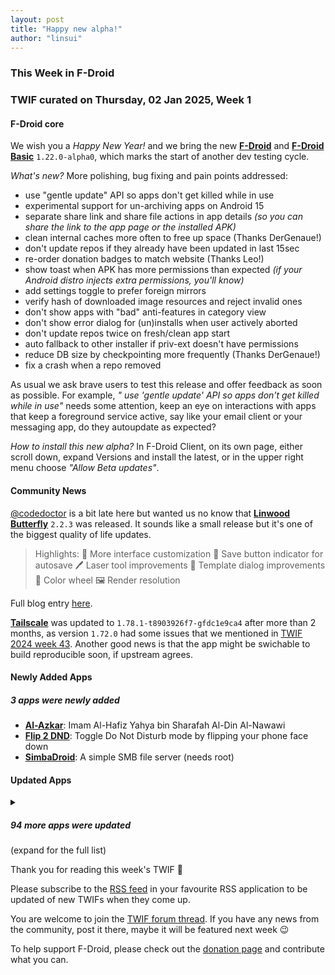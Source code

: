 ```yaml
---
layout: post
title: "Happy new alpha!"
author: "linsui"
---
```


### This Week in F-Droid

### TWIF curated on Thursday, 02 Jan 2025, Week 1

#### F-Droid core
We wish you a _Happy New Year!_ and we bring the new **[F\-Droid](https://f-droid.org/packages/org.fdroid.fdroid)** and **[F\-Droid Basic](https://f-droid.org/packages/org.fdroid.basic)** `1.22.0-alpha0`, which marks the start of another dev testing cycle.

_What's new?_ More polishing, bug fixing and pain points addressed:
* use "gentle update" API so apps don't get killed while in use
* experimental support for un-archiving apps on Android 15
* separate share link and share file actions in app details _(so you can share the link to the app page or the installed APK)_
* clean internal caches more often to free up space (Thanks DerGenaue!)
* don't update repos if they already have been updated in last 15sec
* re-order donation badges to match website (Thanks Leo!)
* show toast when APK has more permissions than expected _(if your Android distro injects extra permissions, you'll know)_
* add settings toggle to prefer foreign mirrors
* verify hash of downloaded image resources and reject invalid ones
* don't show apps with "bad" anti-features in category view
* don't show error dialog for (un)installs when user actively aborted
* don't update repos twice on fresh/clean app start
* auto fallback to other installer if priv-ext doesn't have permissions
* reduce DB size by checkpointing more frequently (Thanks DerGenaue!)
* fix a crash when a repo removed

As usual we ask brave users to test this release and offer feedback as soon as possible. For example, _" use 'gentle update' API so apps don't get killed while in use"_ needs some attention, keep an eye on interactions with apps that keep a foreground service active, say like your email client or your messaging app, do they  autoupdate as expected? 

_How to install this new alpha?_ In F-Droid Client, on its own page, either scroll down, expand Versions and install the latest, or in the upper right menu choose _"Allow Beta updates"_.


#### Community News
[@codedoctor](https://www.linwood.dev/) is a bit late here but wanted us no know that **[Linwood Butterfly](https://f-droid.org/packages/dev.linwood.butterfly/)** `2.2.3` was released. It sounds like a small release but it's one of the biggest quality of life updates.

>  Highlights:
> 🎨 More interface customization
> 💾 Save button indicator for autosave
> 🖊️ Laser tool improvements
> 📝 Template dialog improvements
> 🎨 Color wheel
> 🖼️ Render resolution

Full blog entry [here](https://www.linwood.dev/butterfly/2.2.3/).

**[Tailscale](https://f-droid.org/packages/com.tailscale.ipn)** was updated to `1.78.1-t8903926f7-gfdc1e9ca4` after more than 2 months, as version `1.72.0` had some issues that we mentioned in [TWIF 2024 week 43](https://f-droid.org/2024/10/24/twif.html#f-droid-core). Another good news is that the app might be swichable to build reproducible soon, if upstream agrees. 


#### Newly Added Apps
##### 3 apps were newly added
* **[Al\-Azkar](https://f-droid.org/packages/com.hassaneltantawy.alazkar)**: Imam Al\-Hafiz Yahya bin Sharafah Al\-Din Al\-Nawawi
* **[Flip 2 DND](https://f-droid.org/packages/dev.robin.flip_2_dnd)**: Toggle Do Not Disturb mode by flipping your phone face down
* **[SimbaDroid](https://f-droid.org/packages/de.buttercookie.simbadroid)**: A simple SMB file server \(needs root\)


#### Updated Apps
<details markdown=1>
<summary><h5>94 more apps were updated</h5> (expand for the full list)</summary>

* **[2048 Open Fun Game](https://f-droid.org/packages/org.andstatus.game2048)** was updated to `1.15.1`
* **[Amber](https://f-droid.org/packages/com.greenart7c3.nostrsigner)** was updated to `3.0.5`
* **[AntennaPod](https://f-droid.org/packages/de.danoeh.antennapod)** was updated to `3.6.0`
* **[ArcaneChat](https://f-droid.org/packages/chat.delta.lite)** was updated to `1.50.5`
* **[Audio Share](https://f-droid.org/packages/io.github.mkckr0.audio_share_app)** was updated to `0.3.1`
* **[Aves Libre](https://f-droid.org/packages/deckers.thibault.aves.libre)** was updated to `1.12.0`
* **[BusTO](https://f-droid.org/packages/it.reyboz.bustorino)** was updated to `2.3.1`
* **[Caffeinate](https://f-droid.org/packages/com.hifnawy.caffeinate)** was updated to `2.1.0`
* **[Camera Date Folders](https://f-droid.org/packages/de.kromke.andreas.cameradatefolders)** was updated to `1.4`
* **[Casio G\-Shock Smart Sync](https://f-droid.org/packages/org.avmedia.gshockGoogleSync)** was updated to `21.2`
* **[Chance](https://f-droid.org/packages/com.github.jameshnsears.chance)** was updated to `1.4.1`
* **[Cirrus](https://f-droid.org/packages/org.woheller69.omweather)** was updated to `3.7`
* **[Ciyue](https://f-droid.org/packages/org.eu.mumulhl.ciyue)** was updated to `0.15.1`
* **[Clauncher](https://f-droid.org/packages/app.clauncher)** was updated to `v5.1.2`
* **[Cuppa \- Tea Timer](https://f-droid.org/packages/com.nathanatos.Cuppa)** was updated to `2.8.5`
* **[Dog sports diary](https://f-droid.org/packages/io.github.maocypher.dogsportsdiary)** was updated to `1.0.11`
* **[DPC](https://f-droid.org/packages/cz.slaby.dpc)** was updated to `1.6.2`
* **[EinkBro](https://f-droid.org/packages/info.plateaukao.einkbro)** was updated to `14.2.0`
* **[Element X \- Secure Chat & Call](https://f-droid.org/packages/io.element.android.x)** was updated to `0.7.6`
* **[Ente Auth](https://f-droid.org/packages/io.ente.auth)** was updated to `4.2.0`
* **[Ente Photos \- Open source, end\-to\-end encrypted al](https://f-droid.org/packages/io.ente.photos.fdroid)** was updated to `0.9.72`
* **[FaFa Runner](https://f-droid.org/packages/com.chenyifaer.fafarunner)** was updated to `1.0.5`
* **[FairEmail](https://f-droid.org/packages/eu.faircode.email)** was updated to `1.2252`
* **[Feeder](https://f-droid.org/packages/com.nononsenseapps.feeder)** was updated to `2.7.4`
* **[Find my IP](https://f-droid.org/packages/com.maksimowiczm.findmyip)** was updated to `v1.2.0`
* **[Flexify](https://f-droid.org/packages/com.presley.flexify)** was updated to `1.1.95`
* **[Gauguin](https://f-droid.org/packages/org.piepmeyer.gauguin)** was updated to `0.33.0`
* **[GPTMobile](https://f-droid.org/packages/dev.chungjungsoo.gptmobile)** was updated to `0.6.2`
* **[Green: Bitcoin Wallet](https://f-droid.org/packages/com.greenaddress.greenbits_android_wallet)** was updated to `4.1.1`
* **[Human Benchmark](https://f-droid.org/packages/io.github.printn.humanbenchmark)** was updated to `1.0.8`
* **[Ichaival](https://f-droid.org/packages/com.utazukin.ichaival)** was updated to `1.9.2`
* **[Jami](https://f-droid.org/packages/cx.ring)** was updated to `20241216-01`
* **[Journal](https://f-droid.org/packages/com.isaakhanimann.journal)** was updated to `11.3`
* **[KitchenOwl](https://f-droid.org/packages/com.tombursch.kitchenowl)** was updated to `0.6.7`
* **[Kotatsu](https://f-droid.org/packages/org.koitharu.kotatsu)** was updated to `7.7.4`
* **[Kwik EFIS](https://f-droid.org/packages/player.efis.pfd)** was updated to `6.25`
* **[LibreOffice Viewer](https://f-droid.org/packages/org.documentfoundation.libreoffice)** was updated to `24.8.4.2`
* **[Linwood Butterfly Nightly](https://f-droid.org/packages/dev.linwood.butterfly.nightly)** was updated to `2.2.3-rc.2`
* **[Lissen: Audiobookshelf client](https://f-droid.org/packages/org.grakovne.lissen)** was updated to `1.1.26`
* **[Mattermost Beta](https://f-droid.org/packages/com.mattermost.rnbeta)** was updated to `2.23.1`
* **[Meshenger](https://f-droid.org/packages/d.d.meshenger)** was updated to `4.4.1`
* **[Mill](https://f-droid.org/packages/com.calcitem.sanmill)** was updated to `5.8.3`
* **[Money Manager Ex](https://f-droid.org/packages/com.money.manager.ex)** was updated to `2024.12.19`
* **[MusicSearch](https://f-droid.org/packages/io.github.lydavid.musicsearch)** was updated to `1.10.0`
* **[NewsBlur \- News reader](https://f-droid.org/packages/com.newsblur)** was updated to `13.3.3`
* **[Nextcloud Dev](https://f-droid.org/packages/com.nextcloud.android.beta)** was updated to `20241222`
* **[Obtainium](https://f-droid.org/packages/dev.imranr.obtainium.fdroid)** was updated to `1.1.37`
* **[Odin](https://f-droid.org/packages/threads.server)** was updated to `3.4.4`
* **[Oinkoin](https://f-droid.org/packages/com.github.emavgl.piggybankpro)** was updated to `1.0.76`
* **[OnePlus Flash Control](https://f-droid.org/packages/com.bartixxx.opflashcontrol)** was updated to `1.0.9`
* **[OpenBible](https://f-droid.org/packages/com.schwegelbin.openbible)** was updated to `1.5.0`
* **[OpenTracks](https://f-droid.org/packages/de.dennisguse.opentracks)** was updated to `v4.17.0`
* **[Orgro](https://f-droid.org/packages/com.madlonkay.orgro)** was updated to `1.50.2`
* **[Orgzly Revived](https://f-droid.org/packages/com.orgzlyrevived)** was updated to `1.8.32`
* **[OsmAnd~](https://f-droid.org/packages/net.osmand.plus)** was updated to `4.9.10`
* **[Pagan](https://f-droid.org/packages/com.qfs.pagan)** was updated to `1.6.4`
* **[Peristyle](https://f-droid.org/packages/app.simple.peri)** was updated to `v6.2.0`
* **[Phocid](https://f-droid.org/packages/org.sunsetware.phocid)** was updated to `20241221`
* **[PicGuard](https://f-droid.org/packages/com.kjxbyz.picguard)** was updated to `1.0.9`
* **[Podcini\.R \- Podcast instrument](https://f-droid.org/packages/ac.mdiq.podcini.R)** was updated to `6.16.4`
* **[Proton Pass: Password Manager](https://f-droid.org/packages/proton.android.pass.fdroid)** was updated to `1.28.5`
* **[PTO \- Plaintext Organizer](https://f-droid.org/packages/de.ferreum.pto)** was updated to `3.3.0`
* **[QRAlarm](https://f-droid.org/packages/com.sweak.qralarm)** was updated to `2.3`
* **[Quillpad](https://f-droid.org/packages/io.github.quillpad)** was updated to `1.4.21`
* **[Raccoon for Lemmy](https://f-droid.org/packages/com.livefast.eattrash.raccoonforlemmy.android)** was updated to `1.13.4`
* **[Ricochlime](https://f-droid.org/packages/com.adilhanney.ricochlime)** was updated to `1.11.4`
* **[RiMusic](https://f-droid.org/packages/it.fast4x.rimusic)** was updated to `0.6.65`
* **[Rosarium](https://f-droid.org/packages/at.krixec.rosary)** was updated to `Josue`
* **[RSSAid](https://f-droid.org/packages/com.gmail.cn.leetao94.rssaid)** was updated to `3.0.4`
* **[Satunes](https://f-droid.org/packages/io.github.antoinepirlot.satunes)** was updated to `2.5.2`
* **[SD Maid 2/SE \- System Cleaner](https://f-droid.org/packages/eu.darken.sdmse)** was updated to `1.3.3-rc0`
* **[Share Paste O2](https://f-droid.org/packages/alt.nainapps.sharepaste.fdroid)** was updated to `2024.12.20`
* **[Shiori](https://f-droid.org/packages/com.desarrollodroide.pagekeeper)** was updated to `1.50.20`
* **[Simple Keyboard](https://f-droid.org/packages/rkr.simplekeyboard.inputmethod)** was updated to `5.23`
* **[SiYuan](https://f-droid.org/packages/org.b3log.siyuan)** was updated to `3.1.16`
* **[Stendhal Game](https://f-droid.org/packages/org.stendhalgame.client)** was updated to `1.48`
* **[Swiss Bitcoin Pay](https://f-droid.org/packages/ch.swissbitcoinpay.checkout)** was updated to `2.2.8`
* **[Taler Wallet](https://f-droid.org/packages/net.taler.wallet.fdroid)** was updated to `0.14.1`
* **[taz](https://f-droid.org/packages/de.taz.android.app.free)** was updated to `1.10.1`
* **[The One App](https://f-droid.org/packages/io.theoneapp)** was updated to `3.0.1`
* **[Thor](https://f-droid.org/packages/threads.thor)** was updated to `1.7.1`
* **[Todo List \(PFA\)](https://f-droid.org/packages/org.secuso.privacyfriendlytodolist)** was updated to `3.0.0`
* **[Tournant](https://f-droid.org/packages/eu.zimbelstern.tournant)** was updated to `2.9.1`
* **[Tower Collector](https://f-droid.org/packages/info.zamojski.soft.towercollector)** was updated to `2.15.6`
* **[Träwelldroid](https://f-droid.org/packages/de.hbch.traewelling)** was updated to `2.17.3`
* **[Unstoppable Crypto Wallet](https://f-droid.org/packages/io.horizontalsystems.bankwallet)** was updated to `0.41.2`
* **[UP\-Example](https://f-droid.org/packages/org.unifiedpush.example)** was updated to `2.0.0`
* **[Valv](https://f-droid.org/packages/se.arctosoft.vault)** was updated to `2.1.1`
* **[Vespucci](https://f-droid.org/packages/de.blau.android)** was updated to `20.2.1.0`
* **[Voyager for Lemmy](https://f-droid.org/packages/app.vger.voyager)** was updated to `2.22.0`
* **[WhatSave](https://f-droid.org/packages/com.simplified.wsstatussaver)** was updated to `1.4.3`
* **[Xray](https://f-droid.org/packages/io.github.saeeddev94.xray)** was updated to `8.3.0`
* **[Xtra](https://f-droid.org/packages/com.github.andreyasadchy.xtra)** was updated to `2.40.4`
* **[Yivi](https://f-droid.org/packages/org.irmacard.cardemu)** was updated to `7.5.7`

</details>

Thank you for reading this week's TWIF 🙂

Please subscribe to the [RSS feed](https://f-droid.org/news/) in your favourite RSS application to be updated of new TWIFs when they come up.

You are welcome to join the [TWIF forum thread](https://forum.f-droid.org/t/new-twif-submission-thread/23546). If you have any news from the community, post it there, maybe it will be featured next week 😉

To help support F-Droid, please check out the [donation page](https://f-droid.org/donate/) and contribute what you can.
